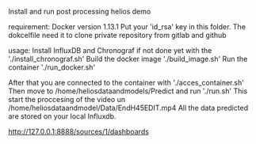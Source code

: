 Install and run post processing helios demo

requirement:
	Docker version 1.13.1
	Put your 'id_rsa' key in this folder.
		The dokcelfile need it to clone private repository from gitlab and github

usage:
	Install InfluxDB and Chronograf if not done yet with the './install_chronograf.sh'
	Build the docker image './build_image.sh'
	Run the container './run_docker.sh'

After that you are connected to the container with './acces_container.sh'
Then move to /home/heliosdataandmodels/Predict and run './run.sh'
This start the proccesing of the video un /home/heliosdataandmodel/Data/EndH45EDIT.mp4
All the data predicted are stored on your local Influxdb.

http://127.0.0.1:8888/sources/1/dashboards